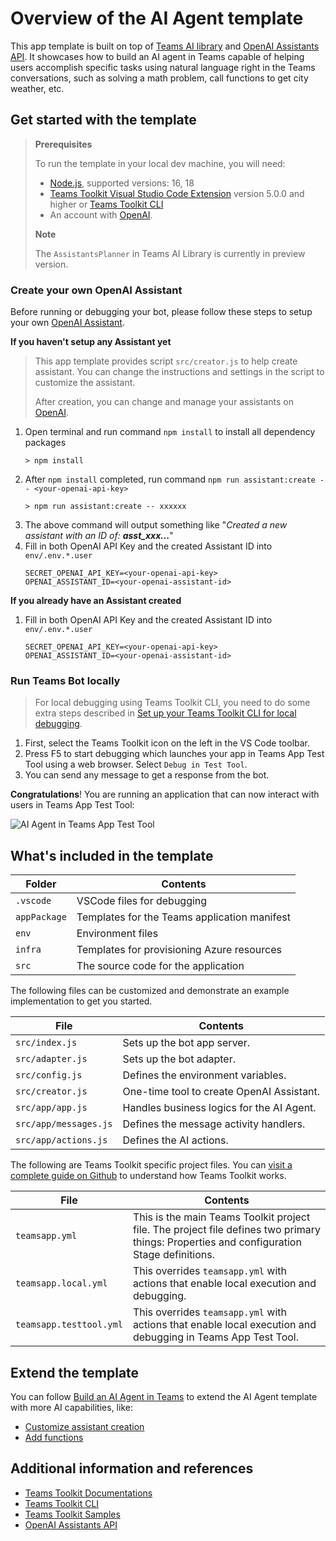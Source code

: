 # Overview of the AI Agent template

This app template is built on top of [Teams AI library](https://aka.ms/teams-ai-library) and [OpenAI Assistants API](https://platform.openai.com/docs/assistants/overview).
It showcases how to build an AI agent in Teams capable of helping users accomplish specific tasks using natural language right in the Teams conversations, such as solving a math problem, call functions to get city weather, etc.

## Get started with the template

> **Prerequisites**
>
> To run the template in your local dev machine, you will need:
>
> - [Node.js](https://nodejs.org/), supported versions: 16, 18
> - [Teams Toolkit Visual Studio Code Extension](https://aka.ms/teams-toolkit) version 5.0.0 and higher or [Teams Toolkit CLI](https://aka.ms/teamsfx-toolkit-cli)
> - An account with [OpenAI](https://platform.openai.com/).
>
> **Note**
>
> The `AssistantsPlanner` in Teams AI Library is currently in preview version.

### Create your own OpenAI Assistant

Before running or debugging your bot, please follow these steps to setup your own [OpenAI Assistant](https://platform.openai.com/docs/assistants/overview).

**If you haven't setup any Assistant yet**

> This app template provides script `src/creator.js` to help create assistant. You can change the instructions and settings in the script to customize the assistant.
> 
> After creation, you can change and manage your assistants on [OpenAI](https://platform.openai.com/assistants).

1. Open terminal and run command `npm install` to install all dependency packages
   ```
   > npm install
   ```
1. After `npm install` completed, run command `npm run assistant:create -- <your-openai-api-key>`
   ```
   > npm run assistant:create -- xxxxxx
   ```
1. The above command will output something like "*Created a new assistant with an ID of: **asst_xxx...***"
1. Fill in both OpenAI API Key and the created Assistant ID into `env/.env.*.user`
   ```
   SECRET_OPENAI_API_KEY=<your-openai-api-key>
   OPENAI_ASSISTANT_ID=<your-openai-assistant-id>
   ```

**If you already have an Assistant created**

1. Fill in both OpenAI API Key and the created Assistant ID into `env/.env.*.user`
   ```
   SECRET_OPENAI_API_KEY=<your-openai-api-key>
   OPENAI_ASSISTANT_ID=<your-openai-assistant-id>
   ```

### Run Teams Bot locally

> For local debugging using Teams Toolkit CLI, you need to do some extra steps described in [Set up your Teams Toolkit CLI for local debugging](https://aka.ms/teamsfx-cli-debugging).

1. First, select the Teams Toolkit icon on the left in the VS Code toolbar.
1. Press F5 to start debugging which launches your app in Teams App Test Tool using a web browser. Select `Debug in Test Tool`.
1. You can send any message to get a response from the bot.

**Congratulations**! You are running an application that can now interact with users in Teams App Test Tool:

![AI Agent in Teams App Test Tool](https://github.com/OfficeDev/TeamsFx/assets/37978464/e3b458f3-5e74-460d-9df2-bf77ed8d9c54)

## What's included in the template

| Folder       | Contents                                            |
| - | - |
| `.vscode`    | VSCode files for debugging                          |
| `appPackage` | Templates for the Teams application manifest        |
| `env`        | Environment files                                   |
| `infra`      | Templates for provisioning Azure resources          |
| `src`        | The source code for the application                 |

The following files can be customized and demonstrate an example implementation to get you started.

| File                                 | Contents                                           |
| - | - |
|`src/index.js`| Sets up the bot app server.|
|`src/adapter.js`| Sets up the bot adapter.|
|`src/config.js`| Defines the environment variables.|
|`src/creator.js`| One-time tool to create OpenAI Assistant.|
|`src/app/app.js`| Handles business logics for the AI Agent.|
|`src/app/messages.js`| Defines the message activity handlers.|
|`src/app/actions.js`| Defines the AI actions.|

The following are Teams Toolkit specific project files. You can [visit a complete guide on Github](https://github.com/OfficeDev/TeamsFx/wiki/Teams-Toolkit-Visual-Studio-Code-v5-Guide#overview) to understand how Teams Toolkit works.

| File                                 | Contents                                           |
| - | - |
|`teamsapp.yml`|This is the main Teams Toolkit project file. The project file defines two primary things:  Properties and configuration Stage definitions. |
|`teamsapp.local.yml`|This overrides `teamsapp.yml` with actions that enable local execution and debugging.|
|`teamsapp.testtool.yml`|This overrides `teamsapp.yml` with actions that enable local execution and debugging in Teams App Test Tool.|

## Extend the template

You can follow [Build an AI Agent in Teams](https://aka.ms/teamsfx-ai-agent) to extend the AI Agent template with more AI capabilities, like:
- [Customize assistant creation](https://aka.ms/teamsfx-ai-agent#customize-assistant-creation)
- [Add functions](https://aka.ms/teamsfx-ai-agent#add-functions-with-assistants-api)

## Additional information and references

- [Teams Toolkit Documentations](https://docs.microsoft.com/microsoftteams/platform/toolkit/teams-toolkit-fundamentals)
- [Teams Toolkit CLI](https://aka.ms/teamsfx-toolkit-cli)
- [Teams Toolkit Samples](https://github.com/OfficeDev/TeamsFx-Samples)
- [OpenAI Assistants API](https://platform.openai.com/docs/assistants/overview)

